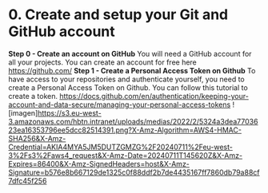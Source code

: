 # 0. Create and setup your Git and GitHub account

**Step 0 - Create an account on GitHub**
You will need a GitHub account for all your projects. You can create an account for free here https://github.com/
**Step 1 - Create a Personal Access Token on Github**
To have access to your repositories and authenticate yourself, you need to create a Personal Access Token on Github.
You can follow this tutorial to create a token. 
https://docs.github.com/en/authentication/keeping-your-account-and-data-secure/managing-your-personal-access-tokens
![imagen]https://s3.eu-west-3.amazonaws.com/hbtn.intranet/uploads/medias/2022/2/5324a3dea7703623ea16353796ee5dcc82514391.png?X-Amz-Algorithm=AWS4-HMAC-SHA256&X-Amz-Credential=AKIA4MYA5JM5DUTZGMZG%2F20240711%2Feu-west-3%2Fs3%2Faws4_request&X-Amz-Date=20240711T145620Z&X-Amz-Expires=86400&X-Amz-SignedHeaders=host&X-Amz-Signature=b576e8b667129de1325c0f88ddf2b7de4435167ff7860db79a88cf7dfc45f256



